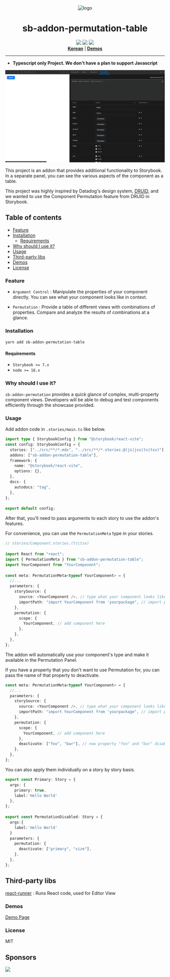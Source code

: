<div align="center">
  <img src="https://github-production-user-asset-6210df.s3.amazonaws.com/107913240/239455269-15b3e7a3-26a1-4262-8f62-a0728d73a23c.png" alt="logo" width="150px"/>
  <h1>sb-addon-permutation-table</h1>
  <span><img src="https://cdn.jsdelivr.net/gh/storybookjs/brand@main/badge/badge-storybook.svg"/></span>
  <span><img src="https://img.shields.io/badge/version-0.0.11-stable.svg"/></span>
  <span><img src="https://badgen.net/badge/Built%20With/TypeScript/blue"/></span>
  <div>
  <strong><a href="./README.md" target="_blank">Korean</a></strong> |
  <strong><a href="https://daimresearch.github.io/sb-addon-permutation-table/?path=/docs/introduction--docs" target="_blank">Demos</a></strong>
  </div>
</div>
<hr/>

- **Typescript only Project. We don't have a plan to support Javascript**

![demo](./docs/demo.gif)

This project is an addon that provides additional functionality to Storybook. In a separate panel, you can see the various aspects of the component as a table.

This project was highly inspired by Datadog's design system, [DRUID](https://druids.datadoghq.com/), and we wanted to use the Component Permutation feature from DRUID in Storybook.

## Table of contents

- [Feature](#feature)
- [Installation](#installation)
  - [Requirements](#requirements)
- [Why should I use it?](#why-should-i-use-it)
- [Usage](#usage)
- [Third-party libs](#third-party-libs)
- [Demos](#demos)
- [License](#license)

### Feature

- `Argument Control` : Manipulate the properties of your component directly. You can see what your component looks like in context.

- `Permutation` : Provide a table of different views with combinations of properties. Compare and analyze the results of combinations at a glance.

### Installation

`yarn add sb-addon-permutation-table`

#### Requirements

- `Storybook >= 7.x`
- `node >= 16.x`

### Why should I use it?

`sb-addon-permutation` provides a quick glance of complex, multi-property component views. Developers will be able to debug and test components efficiently through the showcase provided.

### Usage

Add addon code in `.stories/main.ts` like below.

```typescript
import type { StorybookConfig } from "@storybook/react-vite";
const config: StorybookConfig = {
  stories: ["../src/**/*.mdx", "../src/**/*.stories.@(js|jsx|ts|tsx)"],
  addons: ["sb-addon-permutation-table"],
  framework: {
    name: "@storybook/react-vite",
    options: {},
  },
  docs: {
    autodocs: "tag",
  },
};

export default config;
```

After that, you'll need to pass arguments to each story to use the addon's features.

For convenience, you can use the `PermutationMeta` type in your stories.

```typescript
// stories/Component.stories.(ts|tsx)

import React from "react";
import { PermutationMeta } from "sb-addon-permutation-table";
import YourComponent from "YourComponent";

const meta: PermutationMeta<typeof YourComponent> = {
  //...
  parameters: {
    storySource: {
      source: <YourComponent />, // type what your component looks like
      importPath: "import YourComponent from 'yourpackage", // import path of packaged component
    },
    permutation: {
      scope: {
        YourComponent, // add component here
      },
    },
  },
};
```

The addon will automatically use your component's type and make it available in the Permutation Panel.

If you have a property that you don't want to use Permutation for, you can pass the name of that property to deactivate.

```typescript
const meta: PermutationMeta<typeof YourComponent> = {
  //...
  parameters: {
    storySource: {
      source: <YourComponent />, // type what your component looks like
      importPath: "import YourComponent from 'yourpackage", // import path of packaged component
    },
    permutation: {
      scope: {
        YourComponent, // add component here
      },
      deactivate: ["foo", "bar"], // now property "foo" and "bar" disabled.
    },
  },
};
```

You can also apply them individually on a story by story basis.

```typescript
export const Primary: Story = {
  args: {
    primary: true,
    label:'Hello World'
  },
};

export const PermutationDisabled: Story = {
  args:{
    label:'Hello World'
  }
  parameters: {
    permutation: {
      deactivate: ["primary", "size"],
    },
  },
};
```

## Third-party libs

[react-runner](https://github.com/nihgwu/react-runner) : Runs React code, used for Editor View

### Demos

[Demo Page](https://daimresearch.github.io/sb-addon-permutation-table/?path=/docs/introduction--docs)

### License

MIT

## Sponsors

<a href="http://www.daimresearch.com/" target="_blank"><img src="https://www.daimresearch.com/theme/business/extend/sections/header/daim9952_header/img/logo.png"></a>
